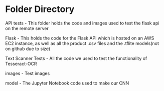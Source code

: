 # Folder Directory

API tests - This folder holds the code and images used to test the flask api on the remote server

Flask - This holds the code for the Flask API which is hosted on an AWS EC2 instance, as well as all the product .csv files and the .tflite models(not on github due to size)

Text Scanner Tests - All the code we used to test the functionality of Tesseract-OCR

images - Test images

model - The Jupyter Notebook code used to make our CNN

